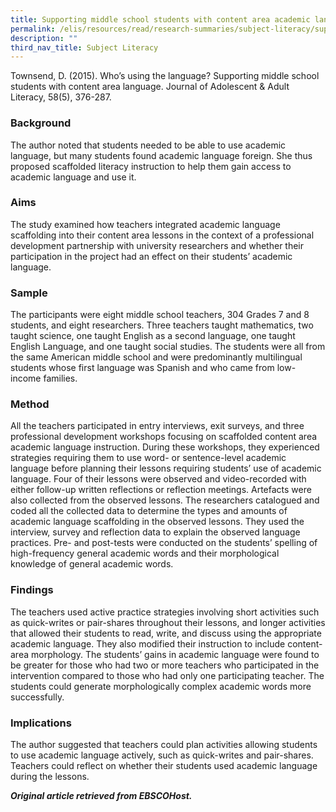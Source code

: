 ```yaml
---
title: Supporting middle school students with content area academic language
permalink: /elis/resources/read/research-summaries/subject-literacy/supporting-middle-school-students/
description: ""
third_nav_title: Subject Literacy
---
```

Townsend, D. (2015). Who’s using the language? Supporting middle school students with content area language. Journal of Adolescent & Adult Literacy, 58(5), 376-287.

### Background

The author noted that students needed to be able to use academic language, but many students found academic language foreign. She thus proposed scaffolded literacy instruction to help them gain access to academic language and use it.  
  
### Aims

The study examined how teachers integrated academic language scaffolding into their content area lessons in the context of a professional development partnership with university researchers and whether their participation in the project had an effect on their students’ academic language.  
  
### Sample

The participants were eight middle school teachers, 304 Grades 7 and 8 students, and eight researchers. Three teachers taught mathematics, two taught science, one taught English as a second language, one taught English Language, and one taught social studies. The students were all from the same American middle school and were predominantly multilingual students whose first language was Spanish and who came from low-income families.  
  
### Method

All the teachers participated in entry interviews, exit surveys, and three professional development workshops focusing on scaffolded content area academic language instruction. During these workshops, they experienced strategies requiring them to use word- or sentence-level academic language before planning their lessons requiring students’ use of academic language. Four of their lessons were observed and video-recorded with either follow-up written reflections or reflection meetings. Artefacts were also collected from the observed lessons. The researchers catalogued and coded all the collected data to determine the types and amounts of academic language scaffolding in the observed lessons. They used the interview, survey and reflection data to explain the observed language practices. Pre- and post-tests were conducted on the students’ spelling of high-frequency general academic words and their morphological knowledge of general academic words.  
  
### Findings

The teachers used active practice strategies involving short activities such as quick-writes or pair-shares throughout their lessons, and longer activities that allowed their students to read, write, and discuss using the appropriate academic language. They also modified their instruction to include content-area morphology. The students’ gains in academic language were found to be greater for those who had two or more teachers who participated in the intervention compared to those who had only one participating teacher. The students could generate morphologically complex academic words more successfully.  
  
### Implications

The author suggested that teachers could plan activities allowing students to use academic language actively, such as quick-writes and pair-shares. Teachers could reflect on whether their students used academic language during the lessons.  
  
_**Original article retrieved from EBSCOHost.**_  

